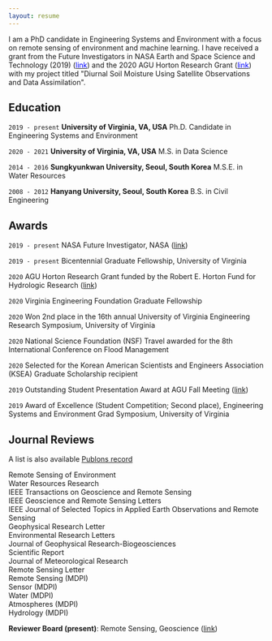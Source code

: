 ```yaml
---
layout: resume
---
```


I am a PhD candidate in Engineering Systems and Environment with a focus on remote sensing of environment and machine learning. I have received a grant from the Future Investigators in NASA Earth and Space Science and Technology (2019) ([<span style="color: blue">link</span>](https://news.virginia.edu/content/nasa-aids-uva-grad-student-soil-research-satellite)) and the 2020 AGU Horton Research Grant ([<span style="color: blue">link</span>](https://news.virginia.edu/content/big-questions-child-leads-phd-candidate-big-research)) with my project titled "Diurnal Soil Moisture Using Satellite Observations and Data Assimilation".

## Education
`2019 - present`
__University of Virginia, VA, USA__
Ph.D. Candidate in Engineering Systems and Environment

`2020 - 2021`
__University of Virginia, VA, USA__
M.S. in Data Science

`2014 - 2016`
__Sungkyunkwan University, Seoul, South Korea__
M.S.E. in Water Resources

`2008 - 2012`
__Hanyang University, Seoul, South Korea__
B.S. in Civil Engineering


## Awards

`2019 - present`
NASA Future Investigator, NASA ([link](https://engineering.virginia.edu/hyunglok-kim%E2%80%99s-soil-moisture-proposal-earns-selection-nasa%E2%80%99s-%E2%80%98future-investigator%E2%80%99-program))

`2019 - present`
Bicentennial Graduate Fellowship, University of Virginia

`2020`
AGU Horton Research Grant funded by the Robert E. Horton Fund for Hydrologic Research ([link](https://news.virginia.edu/content/big-questions-child-leads-phd-candidate-big-research))

`2020`
Virginia Engineering Foundation Graduate Fellowship

`2020`
Won 2nd place in the 16th annual University of Virginia Engineering Research Symposium, University of Virginia

`2020`
National Science Foundation (NSF) Travel awarded for the 8th International Conference on Flood Management

`2020`
Selected for the Korean American Scientists and Engineers Association (KSEA) Graduate Scholarship recipient 

`2019`
Outstanding Student Presentation Award at AGU Fall Meeting ([link](https://engineering.virginia.edu/hyunglok-kim-lands-coveted-outstanding-student-presentation-award-agu-fall-meeting))

`2019`
Award of Excellence (Student Competition; Second place), Engineering Systems and Environment Grad Symposium, University 
 of Virginia

## Journal Reviews
A list is also available [Publons record](https://publons.com/researcher/1508356/hyunglok-kim/)

Remote Sensing of Environment\
Water Resources Research\
IEEE Transactions on Geoscience and Remote Sensing\
IEEE Geoscience and Remote Sensing Letters\
IEEE Journal of Selected Topics in Applied Earth Observations and Remote Sensing\
Geophysical Research Letter\
Environmental Research Letters\
Journal of Geophysical Research-Biogeosciences\
Scientific Report\
Journal of Meteorological Research\
Remote Sensing Letter\
Remote Sensing (MDPI)\
Sensor (MDPI)\
Water (MDPI)\
Atmospheres (MDPI)\
Hydrology (MDPI)

__Reviewer Board (present)__: Remote Sensing, Geoscience ([link](https://www.mdpi.com/journal/remotesensing/submission_reviewers))



<!-- ### Footer

Last updated: May 2013 -->


